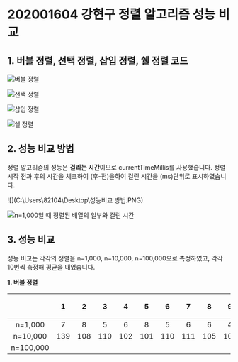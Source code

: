 # 202001604 강현구 정렬 알고리즘 성능 비교

## 1. 버블 정렬, 선택 정렬, 삽입 정렬, 쉘 정렬 코드

![버블 정렬](C:\Users\82104\Desktop\버블정렬.PNG)

![선택 정렬](C:\Users\82104\Desktop\선택정렬.PNG)

![삽입 정렬](C:\Users\82104\Desktop\삽입정렬.PNG)

![쉘 정렬](C:\Users\82104\Desktop\쉘정렬.PNG)

## 2. 성능 비교 방법

정렬 알고리즘의 성능은 **걸리는 시간**이므로 currentTimeMillis를 사용했습니다. 정렬 시작 전과 후의 시간을 체크하여 (후-전)을하여 걸린 시간을 (ms)단위로 표시하였습니다.

![](C:\Users\82104\Desktop\성능비교 방법.PNG)

![n=1,000일 때 정렬된 배열의 일부와 걸린 시간](C:\Users\82104\Desktop\결과라라라랑.PNG)

## 3. 성능 비교

성능 비교는 각각의 정렬을 n=1,000, n=10,000, n=100,000으로 측정하였고, 각각 10번씩 측정해 평균을 내었습니다.

**1. 버블 정렬**

|           |  1   |  2   |  3   |  4   |  5   |  6   |  7   |  8   |  9   |  10  | 평균 |
| :-------: | :--: | :--: | :--: | :--: | :--: | :--: | :--: | :--: | :--: | :--: | :--: |
|  n=1,000  |  7   |  8   |  5   |  6   |  8   |  5   |  6   |  6   |  4   |  4   |      |
| n=10,000  | 139  | 108  | 110  | 102  | 101  | 110  | 111  | 105  | 101  | 111  |      |
| n=100,000 |      |      |      |      |      |      |      |      |      |      |      |

